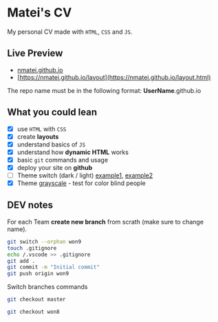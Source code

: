 # Matei's CV

My personal CV made with `HTML`, `CSS` and `JS`.

## Live Preview

- [nmatei.github.io](https://nmatei.github.io/)
- [https://nmatei.github.io/layout](https://nmatei.github.io/layout.html)

The repo name must be in the following format: **UserName**.github.io

## What you could lean

- [x] use `HTML` with `CSS`
- [x] create **layouts**
- [x] understand basics of `JS`
- [x] understand how **dynamic HTML** works
- [x] basic `git` commands and usage
- [x] deploy your site on **github**
- [ ] Theme switch (dark / light) [example1](https://infinite-table.com/docs#what-is-infinite), [example2](https://tpiros.dev/)
- [x] Theme [grayscale](https://www.w3docs.com/snippets/css/how-to-convert-an-image-into-a-grayscale-image-using-html-css.html) - test for color blind people

## DEV notes

For each Team **create new branch** from scrath (make sure to change name).

```sh
git switch --orphan won9
touch .gitignore
echo /.vscode >> .gitignore
git add .
git commit -m "Initial commit"
git push origin won9
```

Switch branches commands

```sh
git checkout master

git checkout won8
```
